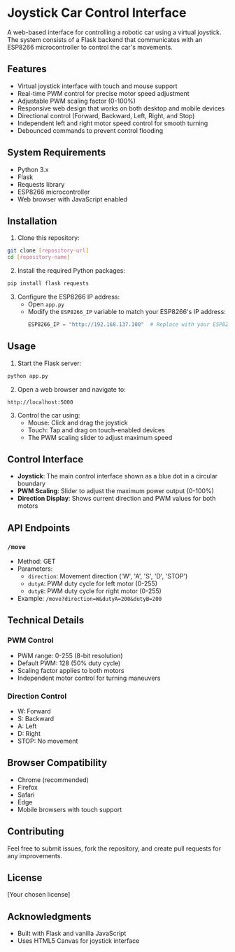 # Joystick Car Control Interface

A web-based interface for controlling a robotic car using a virtual joystick. The system consists of a Flask backend that communicates with an ESP8266 microcontroller to control the car's movements.

## Features

- Virtual joystick interface with touch and mouse support
- Real-time PWM control for precise motor speed adjustment
- Adjustable PWM scaling factor (0-100%)
- Responsive web design that works on both desktop and mobile devices
- Directional control (Forward, Backward, Left, Right, and Stop)
- Independent left and right motor speed control for smooth turning
- Debounced commands to prevent control flooding

## System Requirements

- Python 3.x
- Flask
- Requests library
- ESP8266 microcontroller
- Web browser with JavaScript enabled

## Installation

1. Clone this repository:
```bash
git clone [repository-url]
cd [repository-name]
```

2. Install the required Python packages:
```bash
pip install flask requests
```

3. Configure the ESP8266 IP address:
   - Open `app.py`
   - Modify the `ESP8266_IP` variable to match your ESP8266's IP address:
     ```python
     ESP8266_IP = "http://192.168.137.100"  # Replace with your ESP8266's IP address
     ```

## Usage

1. Start the Flask server:
```bash
python app.py
```

2. Open a web browser and navigate to:
```
http://localhost:5000
```

3. Control the car using:
   - Mouse: Click and drag the joystick
   - Touch: Tap and drag on touch-enabled devices
   - The PWM scaling slider to adjust maximum speed

## Control Interface

- **Joystick**: The main control interface shown as a blue dot in a circular boundary
- **PWM Scaling**: Slider to adjust the maximum power output (0-100%)
- **Direction Display**: Shows current direction and PWM values for both motors

## API Endpoints

### `/move`
- Method: GET
- Parameters:
  - `direction`: Movement direction ('W', 'A', 'S', 'D', 'STOP')
  - `dutyA`: PWM duty cycle for left motor (0-255)
  - `dutyB`: PWM duty cycle for right motor (0-255)
- Example: `/move?direction=W&dutyA=200&dutyB=200`

## Technical Details

### PWM Control
- PWM range: 0-255 (8-bit resolution)
- Default PWM: 128 (50% duty cycle)
- Scaling factor applies to both motors
- Independent motor control for turning maneuvers

### Direction Control
- W: Forward
- S: Backward
- A: Left
- D: Right
- STOP: No movement

## Browser Compatibility

- Chrome (recommended)
- Firefox
- Safari
- Edge
- Mobile browsers with touch support

## Contributing

Feel free to submit issues, fork the repository, and create pull requests for any improvements.

## License

[Your chosen license]

## Acknowledgments

- Built with Flask and vanilla JavaScript
- Uses HTML5 Canvas for joystick interface